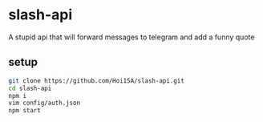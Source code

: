# slash-api
A stupid api that will forward messages to telegram and add a funny quote

## setup
```bash
git clone https://github.com/Hoi15A/slash-api.git
cd slash-api
npm i
vim config/auth.json
npm start
```

